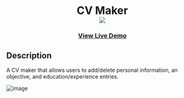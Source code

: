 
<div  align=center>
	<h1>CV Maker
	<br>
		<img src="https://img.shields.io/badge/react-%2320232a.svg?style=for-the-badge&logo=react&logoColor=%2361DAFB">
		<br>
	</h1>
	<h3><b><a href="https://cv-maker-fm8l.vercel.app/">View Live Demo</a></b></h3>
</div>

## Description
A CV maker that allows users to add/delete personal information, an objective, and education/experience entries.

![image](https://github.com/macaroonforu/CV-Maker/assets/121368271/0300aa17-f5ab-4181-b5aa-d5c22eafd641)

